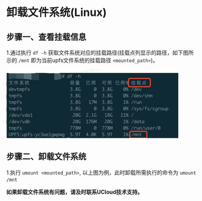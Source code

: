 # 卸载文件系统(Linux)

## 步骤一、查看挂载信息

1.通过执行 ```df -h``` 获取文件系统对应的挂载路径(挂载点列显示的路径，如下图所示的 ```/mnt``` 即为当前upfs文件系统的挂载路径 ```<mounted_path>```)。

   ![](/images/upfs_guide/linux_umount1.png)

## 步骤二、卸载文件系统

1.执行 ```umount <mounted_path>```, 以上图为例，此时卸载所需执行的命令为 ```umount /mnt```




**如果卸载文件系统有问题，请及时联系UCloud技术支持。**